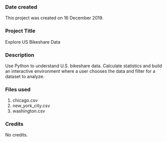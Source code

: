 ### Date created
This project was created on 16 December 2019.

### Project Title
Explore US Bikeshare Data

### Description
Use Python to understand U.S. bikeshare data. Calculate statistics and build an interactive environment where a user chooses the data and filter for a dataset to analyze.

### Files used
1. chicago.csv
2. new_york_city.csv
3. washington.csv

### Credits
No credits.

